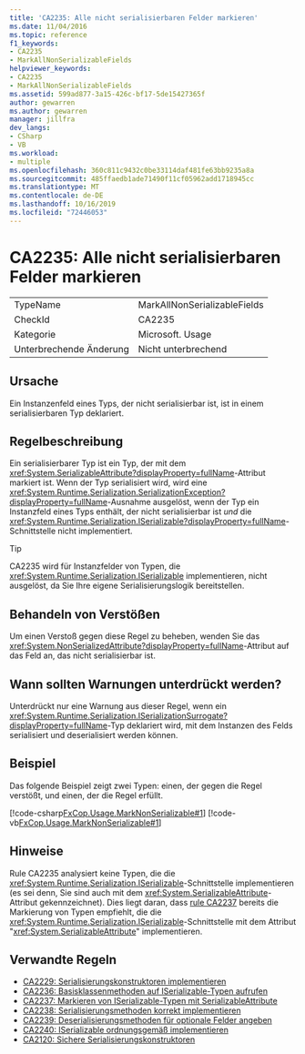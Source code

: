```yaml
---
title: 'CA2235: Alle nicht serialisierbaren Felder markieren'
ms.date: 11/04/2016
ms.topic: reference
f1_keywords:
- CA2235
- MarkAllNonSerializableFields
helpviewer_keywords:
- CA2235
- MarkAllNonSerializableFields
ms.assetid: 599ad877-3a15-426c-bf17-5de15427365f
author: gewarren
ms.author: gewarren
manager: jillfra
dev_langs:
- CSharp
- VB
ms.workload:
- multiple
ms.openlocfilehash: 360c811c9432c0be33114daf481fe63bb9235a8a
ms.sourcegitcommit: 485ffaedb1ade71490f11cf05962add1718945cc
ms.translationtype: MT
ms.contentlocale: de-DE
ms.lasthandoff: 10/16/2019
ms.locfileid: "72446053"
---
```

# <a name="ca2235-mark-all-non-serializable-fields"></a>CA2235: Alle nicht serialisierbaren Felder markieren

|||
|-|-|
|TypeName|MarkAllNonSerializableFields|
|CheckId|CA2235|
|Kategorie|Microsoft. Usage|
|Unterbrechende Änderung|Nicht unterbrechend|

## <a name="cause"></a>Ursache

Ein Instanzenfeld eines Typs, der nicht serialisierbar ist, ist in einem serialisierbaren Typ deklariert.

## <a name="rule-description"></a>Regelbeschreibung

Ein serialisierbarer Typ ist ein Typ, der mit dem <xref:System.SerializableAttribute?displayProperty=fullName>-Attribut markiert ist. Wenn der Typ serialisiert wird, wird eine <xref:System.Runtime.Serialization.SerializationException?displayProperty=fullName>-Ausnahme ausgelöst, wenn der Typ ein Instanzfeld eines Typs enthält, der nicht serialisierbar ist *und* die <xref:System.Runtime.Serialization.ISerializable?displayProperty=fullName>-Schnittstelle nicht implementiert.

> [!TIP]
> CA2235 wird für Instanzfelder von Typen, die <xref:System.Runtime.Serialization.ISerializable> implementieren, nicht ausgelöst, da Sie Ihre eigene Serialisierungslogik bereitstellen.

## <a name="how-to-fix-violations"></a>Behandeln von Verstößen

Um einen Verstoß gegen diese Regel zu beheben, wenden Sie das <xref:System.NonSerializedAttribute?displayProperty=fullName>-Attribut auf das Feld an, das nicht serialisierbar ist.

## <a name="when-to-suppress-warnings"></a>Wann sollten Warnungen unterdrückt werden?

Unterdrückt nur eine Warnung aus dieser Regel, wenn ein <xref:System.Runtime.Serialization.ISerializationSurrogate?displayProperty=fullName>-Typ deklariert wird, mit dem Instanzen des Felds serialisiert und deserialisiert werden können.

## <a name="example"></a>Beispiel

Das folgende Beispiel zeigt zwei Typen: einen, der gegen die Regel verstößt, und einen, der die Regel erfüllt.

[!code-csharp[FxCop.Usage.MarkNonSerializable#1](../code-quality/codesnippet/CSharp/ca2235-mark-all-non-serializable-fields_1.cs)]
[!code-vb[FxCop.Usage.MarkNonSerializable#1](../code-quality/codesnippet/VisualBasic/ca2235-mark-all-non-serializable-fields_1.vb)]

## <a name="remarks"></a>Hinweise

Rule CA2235 analysiert keine Typen, die die <xref:System.Runtime.Serialization.ISerializable>-Schnittstelle implementieren (es sei denn, Sie sind auch mit dem <xref:System.SerializableAttribute>-Attribut gekennzeichnet). Dies liegt daran, dass [rule CA2237](../code-quality/ca2237.md) bereits die Markierung von Typen empfiehlt, die die <xref:System.Runtime.Serialization.ISerializable>-Schnittstelle mit dem Attribut "<xref:System.SerializableAttribute>" implementieren.

## <a name="related-rules"></a>Verwandte Regeln

- [CA2229: Serialisierungskonstruktoren implementieren](../code-quality/ca2229.md)
- [CA2236: Basisklassenmethoden auf ISerializable-Typen aufrufen](../code-quality/ca2236.md)
- [CA2237: Markieren von ISerializable-Typen mit SerializableAttribute](../code-quality/ca2237.md)
- [CA2238: Serialisierungsmethoden korrekt implementieren](../code-quality/ca2238.md)
- [CA2239: Deserialisierungsmethoden für optionale Felder angeben](../code-quality/ca2239.md)
- [CA2240: ISerializable ordnungsgemäß implementieren](../code-quality/ca2240.md)
- [CA2120: Sichere Serialisierungskonstruktoren](../code-quality/ca2120.md)
